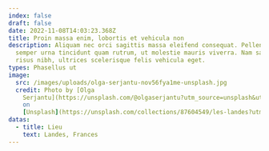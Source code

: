 ```yaml
---
index: false
draft: false
date: 2022-11-08T14:03:23.368Z
title: Proin massa enim, lobortis et vehicula non
description: Aliquam nec orci sagittis massa eleifend consequat. Pellentesque
  semper urna tincidunt quam rutrum, ut molestie mauris viverra. Nam sagittis
  risus nibh, ultrices scelerisque felis vehicula eget.
types: Phasellus ut
image:
  src: /images/uploads/olga-serjantu-nov56fya1me-unsplash.jpg
  credit: Photo by [Olga
    Serjantu](https://unsplash.com/@olgaserjantu?utm_source=unsplash&utm_medium=referral&utm_content=creditCopyText)
    on
    [Unsplash](https://unsplash.com/collections/87604549/les-landes?utm_source=unsplash&utm_medium=referral&utm_content=creditCopyText)
datas:
  - title: Lieu
    text: Landes, Frances
---
```

